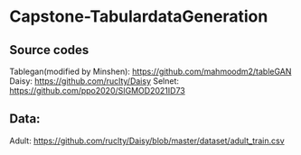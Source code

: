 # Capstone-TabulardataGeneration

## Source codes

Tablegan(modified by Minshen): https://github.com/mahmoodm2/tableGAN
Daisy: https://github.com/ruclty/Daisy
Selnet: https://github.com/ppo2020/SIGMOD2021ID73

## Data:
Adult: https://github.com/ruclty/Daisy/blob/master/dataset/adult_train.csv


